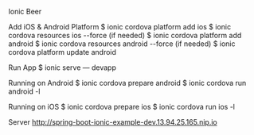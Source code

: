 Ionic Beer

Add iOS & Android Platform
$ ionic cordova platform add ios
$ ionic cordova resources ios --force         (if needed)
$ ionic cordova platform add android
$ ionic cordova resources android --force  (if needed)
$ ionic cordova platform update android

Run App
$ ionic serve — devapp


Running on Android
$ ionic cordova prepare android
$ ionic cordova run android -l

Running on iOS
$ ionic cordova prepare ios
$ ionic cordova run ios -l

Server
http://spring-boot-ionic-example-dev.13.94.25.165.nip.io